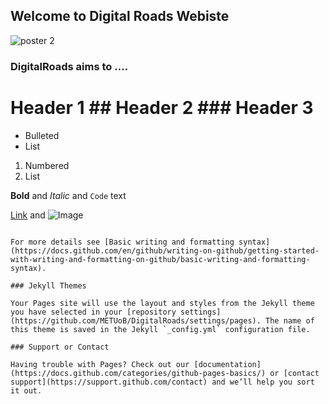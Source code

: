 ## Welcome to Digital Roads Webiste

![poster 2](https://user-images.githubusercontent.com/102172539/159529748-728a1ccf-a0a1-4c0d-a680-221bfed14cba.png)

### DigitalRoads aims to ....

# Header 1                                            ## Header 2                              ### Header 3

- Bulleted
- List

1. Numbered
2. List

**Bold** and _Italic_ and `Code` text

[Link](url) and ![Image](src)
```

For more details see [Basic writing and formatting syntax](https://docs.github.com/en/github/writing-on-github/getting-started-with-writing-and-formatting-on-github/basic-writing-and-formatting-syntax).

### Jekyll Themes

Your Pages site will use the layout and styles from the Jekyll theme you have selected in your [repository settings](https://github.com/METUoB/DigitalRoads/settings/pages). The name of this theme is saved in the Jekyll `_config.yml` configuration file.

### Support or Contact

Having trouble with Pages? Check out our [documentation](https://docs.github.com/categories/github-pages-basics/) or [contact support](https://support.github.com/contact) and we’ll help you sort it out.
